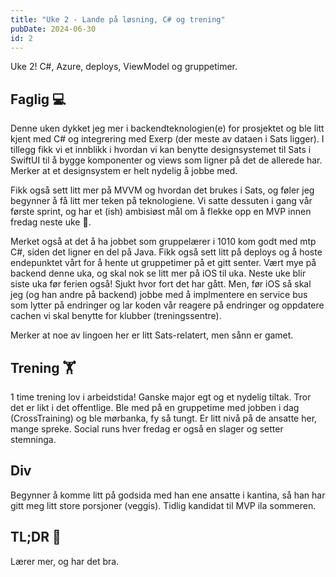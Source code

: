 ```yaml
---
title: "Uke 2 - Lande på løsning, C# og trening"
pubDate: 2024-06-30
id: 2
---
```


Uke 2! C#, Azure, deploys, ViewModel og gruppetimer.

## Faglig 💻

Denne uken dykket jeg mer i backendteknologien(e) for prosjektet og ble litt kjent med C# og integrering med Exerp (der meste av dataen i Sats ligger). I tillegg fikk vi et innblikk i hvordan vi kan benytte designsystemet til Sats i SwiftUI til å bygge komponenter og views som ligner på det de allerede har. Merker at et designsystem er helt nydelig å jobbe med.

Fikk også sett litt mer på MVVM og hvordan det brukes i Sats, og føler jeg begynner å få litt mer teken på teknologiene. Vi satte dessuten i gang vår første sprint, og har et (ish) ambisiøst mål om å flekke opp en MVP innen fredag neste uke 👀.

Merket også at det å ha jobbet som gruppelærer i 1010 kom godt med mtp C#, siden det ligner en del på Java. Fikk også sett litt på deploys og å hoste endepunktet vårt for å hente ut gruppetimer på et gitt senter. Vært mye på backend denne uka, og skal nok se litt mer på iOS til uka. Neste uke blir siste uka før ferien også! Sjukt hvor fort det har gått. Men, før iOS så skal jeg (og han andre på backend) jobbe med å implmentere en service bus som lytter på endringer og lar koden vår reagere på endringer og oppdatere cachen vi skal benytte for klubber (treningssentre).

Merker at noe av lingoen her er litt Sats-relatert, men sånn er gamet.

## Trening 🏋️

1 time trening lov i arbeidstida! Ganske major egt og et nydelig tiltak. Tror det er likt i det offentlige. Ble med på en gruppetime med jobben i dag (CrossTraining) og ble mørbanka, fy så tungt. Er litt nivå på de ansatte her, mange spreke. Social runs hver fredag er også en slager og setter stemninga.

## Div

Begynner å komme litt på godsida med han ene ansatte i kantina, så han har gitt meg litt store porsjoner (veggis). Tidlig kandidat til MVP ila sommeren.

## TL;DR 📜

Lærer mer, og har det bra.
